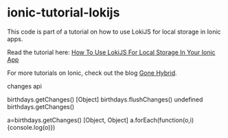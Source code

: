 # ionic-tutorial-lokijs

This code is part of a tutorial on how to use LokiJS for local storage in Ionic apps.

Read the tutorial here: [How To Use LokiJS For Local Storage In Your Ionic App](http://gonehybrid.com/how-to-use-lokijs-for-local-storage-in-your-ionic-app/)

For more tutorials on Ionic, check out the blog [Gone Hybrid](http://gonehybrid.com).


changes api

birthdays.getChanges()
[Object]
birthdays.flushChanges()
undefined
birthdays.getChanges()


a=birthdays.getChanges()
[Object, Object]
a.forEach(function(o,i){console.log(o)})